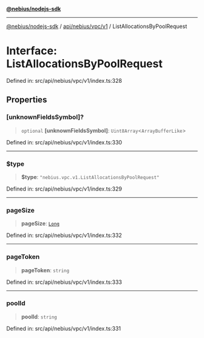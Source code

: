 [**@nebius/nodejs-sdk**](../../../../../README.md)

***

[@nebius/nodejs-sdk](../../../../../README.md) / [api/nebius/vpc/v1](../README.md) / ListAllocationsByPoolRequest

# Interface: ListAllocationsByPoolRequest

Defined in: src/api/nebius/vpc/v1/index.ts:328

## Properties

### \[unknownFieldsSymbol\]?

> `optional` **\[unknownFieldsSymbol\]**: `Uint8Array`\<`ArrayBufferLike`\>

Defined in: src/api/nebius/vpc/v1/index.ts:330

***

### $type

> **$type**: `"nebius.vpc.v1.ListAllocationsByPoolRequest"`

Defined in: src/api/nebius/vpc/v1/index.ts:329

***

### pageSize

> **pageSize**: [`Long`](../../../../../runtime/protos/core/classes/Long.md)

Defined in: src/api/nebius/vpc/v1/index.ts:332

***

### pageToken

> **pageToken**: `string`

Defined in: src/api/nebius/vpc/v1/index.ts:333

***

### poolId

> **poolId**: `string`

Defined in: src/api/nebius/vpc/v1/index.ts:331
